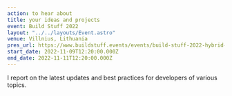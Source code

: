 ```yaml
---
action: to hear about
title: your ideas and projects
event: Build Stuff 2022
layout: "../../layouts/Event.astro"
venue: Villnius, Lithuania
pres_url: https://www.buildstuff.events/events/build-stuff-2022-hybrid-conference
start_date: 2022-11-09T12:20:00.000Z
end_date: 2022-11-11T12:20:00.000Z
---
```


I report on the latest updates and best practices for developers of various topics.